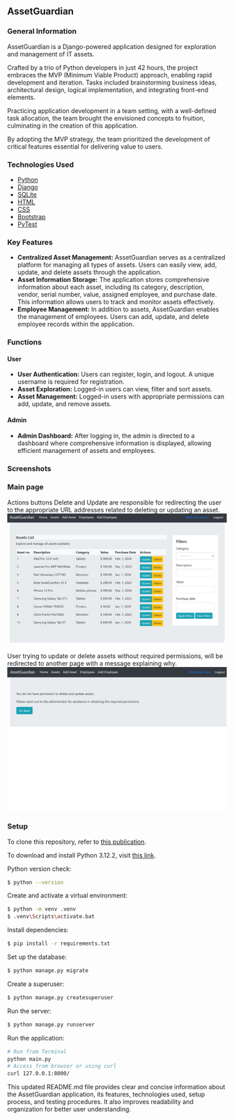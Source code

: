 ## AssetGuardian

### General Information
AssetGuardian is a Django-powered application designed for exploration and management of IT assets.

Crafted by a trio of Python developers in just 42 hours, the project embraces the MVP (Minimum Viable Product) approach, enabling rapid development and iteration. Tasks included brainstorming business ideas, architectural design, logical implementation, and integrating front-end elements.

Practicing application development in a team setting, with a well-defined task allocation, the team brought the envisioned concepts to fruition, culminating in the creation of this application.

By adopting the MVP strategy, the team prioritized the development of critical features essential for delivering value to users.

### Technologies Used
- [Python](https://www.python.org/)
- [Django](https://www.djangoproject.com/)
- [SQLite](https://www.sqlite.org/)
- [HTML](https://en.wikipedia.org/wiki/HTML)
- [CSS](https://en.wikipedia.org/wiki/CSS)
- [Bootstrap](https://getbootstrap.com/)
- [PyTest](https://pypi.org/project/pytest/)

### Key Features
- **Centralized Asset Management:** AssetGuardian serves as a centralized platform for managing all types of assets. Users can easily view, add, update, and delete assets through the application.
- **Asset Information Storage:** The application stores comprehensive information about each asset, including its category, description, vendor, serial number, value, assigned employee, and purchase date. This information allows users to track and monitor assets effectively.
- **Employee Management:** In addition to assets, AssetGuardian enables the management of employees. Users can add, update, and delete employee records within the application.

### Functions

#### User
- **User Authentication:** Users can register, login, and logout. A unique username is required for registration.
- **Asset Exploration:** Logged-in users can view, filter and sort assets.
- **Asset Management:** Logged-in users with appropriate permissions can add, update, and remove assets.

#### Admin
- **Admin Dashboard:** After logging in, the admin is directed to a dashboard where comprehensive information is displayed, allowing efficient management of assets and employees.

### Screenshots

### Main page
Actions buttons Delete and Update are responsible for redirecting the user to the appropriate URL addresses related to deleting or updating an asset.
![Example screenshot](./img/screen1.jpg)

User trying to update or delete assets without required permissions, will be redirected to another page with a message explaining why.
![Example screenshot](./img/screen2.jpg)


### Setup
To clone this repository, refer to [this publication](https://docs.github.com/en/repositories/creating-and-managing-repositories/cloning-a-repository).

To download and install Python 3.12.2, visit [this link](https://www.python.org/).

Python version check:
```bash
$ python --version
```

Create and activate a virtual environment:

```bash
$ python -m venv .venv
$ .venv\Scripts\activate.bat
```

Install dependencies:

```bash
$ pip install -r requirements.txt
```
Set up the database:

```bash
$ python manage.py migrate
```
Create a superuser:

```bash
$ python manage.py createsuperuser
```

Run the server:

```bash
$ python manage.py runserver
```

Run the application:


```bash
# Run from Terminal
python main.py
# Access from browser or using curl
curl 127.0.0.1:8000/


```


This updated README.md file provides clear and concise information about the AssetGuardian application, its features, technologies used, setup process, and testing procedures. It also improves readability and organization for better user understanding.
